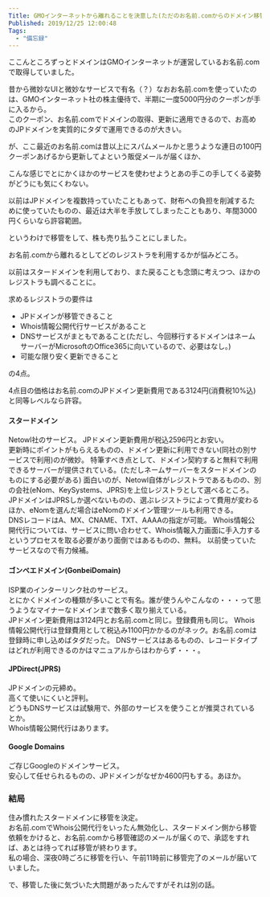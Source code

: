 ```yaml
---
Title: GMOインターネットから離れることを決意した(ただのお名前.comからのドメイン移管の話)
Published: 2019/12/25 12:00:48
Tags:
  - "備忘録"
---
```

ここんところずっとドメインはGMOインターネットが運営しているお名前.comで取得していました。  

昔から微妙なUIと微妙なサービスで有名（？）なおお名前.comを使っていたのは、GMOインターネット社の株主優待で、半期に一度5000円分のクーポンが手に入るから。  
このクーポン、お名前.comでドメインの取得、更新に適用できるので、お高めのJPドメインを実質的にタダで運用できるのが大きい。  

が、ここ最近のお名前.comは昔以上にスパムメールかと思うような連日の100円クーポンあげるから更新してよという販促メールが届くほか、

<?# Twitter 1181110223357890560 /?>

こんな感じでとにかくほかのサービスを使わせようとあの手この手してくる姿勢がどうにも気にくわない。  


以前はJPドメインを複数持っていたこともあって、財布への負担を削減するために使っていたものの、最近は大半を手放してしまったこともあり、年間3000円くらいなら許容範囲。  

というわけで移管をして、株も売り払うことにしました。  


お名前.comから離れるとしてどのレジストラを利用するかが悩みどころ。  

以前はスタードメインを利用しており、また戻ることも念頭に考えつつ、ほかのレジストラも調べることに。  

求めるレジストラの要件は

* JPドメインが移管できること
* Whois情報公開代行サービスがあること
* DNSサービスがまともであること(ただし、今回移行するドメインはネームサーバーがMicrosoftのOffice365に向いているので、必要はなし。)
* 可能な限り安く更新できること

の4点。

4点目の価格はお名前.comのJPドメイン更新費用である3124円(消費税10%込)と同等レベルなら許容。  

#### スタードメイン 
Netowl社のサービス。 
JPドメイン更新費用が税込2596円とお安い。  
更新時にポイントがもらえるものの、ドメイン更新に利用できない(同社の別サービスで利用)のが微妙。
特筆すべき点として、ドメイン契約すると無料で利用できるサーバーが提供されている。(ただしネームサーバーをスタードメインのものにする必要がある)
面白いのが、Netowl自体がレジストラであるものの、別の会社(eNom、KeySystems、JPRS)を上位レジストラとして選べるところ。JPドメインはJPRSしか選べないものの、選ぶレジストラによって費用が変わるほか、eNomを選んだ場合はeNomのドメイン管理ツールも利用できる。  
DNSレコードはA、MX、CNAME、TXT、AAAAの指定が可能。
Whois情報公開代行については、サービスに問い合わせて、Whois情報入力画面に手入力するというプロセスを取る必要があり面倒ではあるものの、無料。
以前使っていたサービスなので有力候補。

#### ゴンベエドメイン(GonbeiDomain)  
ISP業のインターリンク社のサービス。  
とにかくドメインの種類が多いことで有名。誰が使うんやこんなの・・・って思うようなマイナーなドメインまで数多く取り揃えている。  
JPドメイン更新費用は3124円とお名前.comと同じ。登録費用も同じ。
Whois情報公開代行は登録費用として税込み1100円かかるのがネック。お名前.comは登録時に申し込めばタダだった。
DNSサービスはあるものの、レコードタイプはどれが利用できるのかはマニュアルからはわからず・・・。

#### JPDirect(JPRS)
JPドメインの元締め。  
高くて使いにくいと評判。  
どうもDNSサービスは試験用で、外部のサービスを使うことが推奨されているとか。  
Whois情報公開代行はあります。

#### Google Domains  
ご存じGoogleのドメインサービス。  
安心して任せられるものの、JPドメインがなぜか4600円もする。あほか。  

### 結局  
住み慣れたスタードメインに移管を決定。  
お名前.comでWhois公開代行をいったん無効化し、スタードメイン側から移管依頼をかけると、お名前.comから移管確認のメールが届くので、承認をすれば、あとは待ってれば移管が終わります。  
私の場合、深夜0時ごろに移管を行い、午前11時前に移管完了のメールが届いていました。  

で、移管した後に気づいた大問題があったんですがそれは別の話。